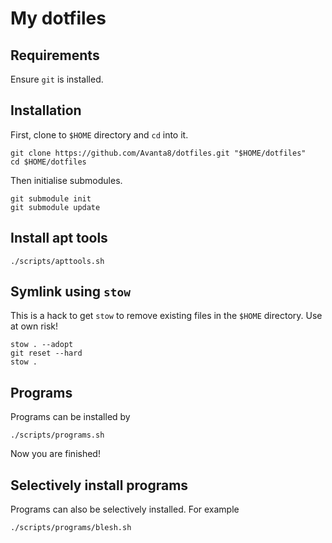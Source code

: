 # My dotfiles

## Requirements
Ensure `git` is installed.


## Installation
First, clone to `$HOME` directory and `cd` into it.

```
git clone https://github.com/Avanta8/dotfiles.git "$HOME/dotfiles"
cd $HOME/dotfiles
```

Then initialise submodules.
```
git submodule init
git submodule update
```

## Install apt tools
```
./scripts/apttools.sh
```

## Symlink using `stow`
This is a hack to get `stow` to remove existing files in the `$HOME` directory.
Use at own risk!
```
stow . --adopt
git reset --hard
stow .
```

## Programs
Programs can be installed by
```
./scripts/programs.sh
```

Now you are finished!


## Selectively install programs
Programs can also be selectively installed. For example

```
./scripts/programs/blesh.sh

```

